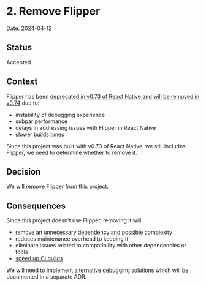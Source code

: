 # 2. Remove Flipper

Date: 2024-04-12

## Status

Accepted

## Context

Flipper has been [deprecated in v0.73 of React Native and will be removed in v0.74](https://github.com/react-native-community/discussions-and-proposals/blob/main/proposals/0641-decoupling-flipper-from-react-native-core.md) due to:

- instability of debugging experience
- subpar performance
- delays in addressing issues with Flipper in React Native
- slower builds times

Since this project was built with v0.73 of React Native, we still includes Flipper, we need to determine whether to remove it.

## Decision

We will remove Flipper from this project.

## Consequences

Since this project doesn't use Flipper, removing it will

- remove an unnecessary dependency and possible complexity
- reduces maintenance overhead to keeping it
- eliminate issues related to compatibility with other dependencies or tools
- [speed up CI builds](https://reactnative.dev/docs/speeding-ci-builds)

We will need to implement [alternative debugging solutions](https://shift.infinite.red/why-you-dont-need-flipper-in-your-react-native-app-and-how-to-get-by-without-it-3af461955109) which will be documented in a separate ADR.
